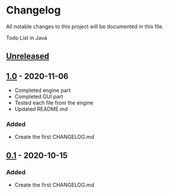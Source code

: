 # Changelog

All notable changes to this project will be documented in this file.

Todo List in Java

## [Unreleased]  

## [1.0] - 2020-11-06

- Completed engine part
- Completed GUI part
- Tested each file from the engine
- Updated README.md

### Added

- Create the first CHANGELOG.md

## [0.1] - 2020-10-15

### Added

- Create the first CHANGELOG.md

[unreleased]: https://github.com/UserZiming/3321-project-Ziming-Wang/compare/1.0...0.1

[1.0]: https://github.com/UserZiming/3321-project-Ziming-Wang/releases/tag/1.0
[0.1]: https://github.com/UserZiming/3321-project-Ziming-Wang/releases/tag/0.1
